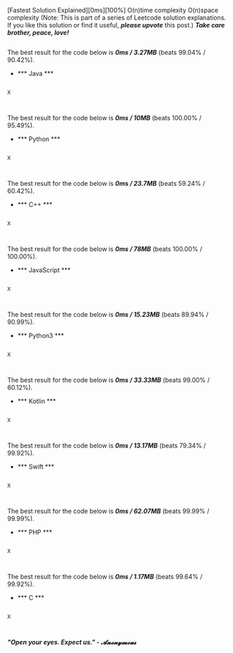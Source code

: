 [Fastest Solution Explained][0ms][100%] O(n)time complexity O(n)space complexity
(Note: This is part of a series of Leetcode solution explanations. If you like this solution or find it useful, ***please upvote*** this post.)
***Take care brother, peace, love!***

```
```

The best result for the code below is ***0ms / 3.27MB*** (beats 99.04% / 90.42%).
* *** Java ***

```

X

```

```
```

```
```

The best result for the code below is ***0ms / 10MB*** (beats 100.00% / 95.49%).
* *** Python ***

```

X

```

```
```

```
```

The best result for the code below is ***0ms / 23.7MB*** (beats 59.24% / 60.42%).
* *** C++ ***


```

X

```

```
```

```
```

The best result for the code below is ***0ms / 78MB*** (beats 100.00% / 100.00%).
* *** JavaScript ***


```

X

```

```
```

```
```

The best result for the code below is ***0ms / 15.23MB*** (beats 89.94% / 90.99%).
* *** Python3 ***


```

X

```

```
```

```
```

The best result for the code below is ***0ms / 33.33MB*** (beats 99.00% / 60.12%).
* *** Kotlin ***


```

X

```

```
```

```
```

The best result for the code below is ***0ms / 13.17MB*** (beats 79.34% / 99.92%).
* *** Swift ***


```

X

```

```
```

```
```

The best result for the code below is ***0ms / 62.07MB*** (beats 99.99% / 99.99%).
* *** PHP ***


```

X

```

```
```

```
```

The best result for the code below is ***0ms / 1.17MB*** (beats 99.64% / 99.92%).
* *** C ***


```

X

```

```
```

```
```

***"Open your eyes. Expect us." - 𝓐𝓷𝓸𝓷𝔂𝓶𝓸𝓾𝓼***
